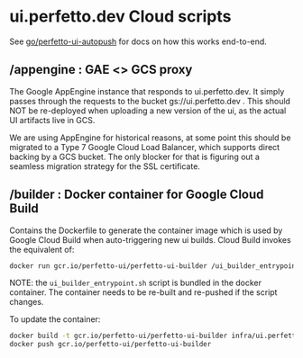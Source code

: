 # ui.perfetto.dev Cloud scripts

See [go/perfetto-ui-autopush](http://go/perfetto-ui-autopush) for docs on how
this works end-to-end.

## /appengine : GAE <> GCS proxy

The Google AppEngine instance that responds to ui.perfetto.dev.
It simply passes through the requests to the bucket gs://ui.perfetto.dev .
This should NOT be re-deployed when uploading a new version of the ui,
as the actual UI artifacts live in GCS.

We are using AppEngine for historical reasons, at some point this should
be migrated to a Type 7 Google Cloud Load Balancer, which supports
direct backing by a GCS bucket. The only blocker for that is figuring out
a seamless migration strategy for the SSL certificate.

## /builder : Docker container for Google Cloud Build

Contains the Dockerfile to generate the container image which is used by
Google Cloud Build when auto-triggering new ui builds.
Cloud Build invokes the equivalent of:

```bash
docker run gcr.io/perfetto-ui/perfetto-ui-builder /ui_builder_entrypoint.sh
```

NOTE: the `ui_builder_entrypoint.sh` script is bundled in the docker container.
The container needs to be re-built and re-pushed if the script changes.

To update the container:

```bash
docker build -t gcr.io/perfetto-ui/perfetto-ui-builder infra/ui.perfetto.dev/builder
docker push gcr.io/perfetto-ui/perfetto-ui-builder
```
